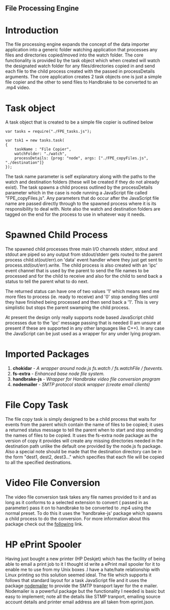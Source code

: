 ## File Processing Engine ##

# Introduction #

The file processing engine expands the concept of the data importer application into a generic folder watching application that processes any files and directories copied/moved into the watch folder. The core functionality is provided by the task object which when created will watch the designated watch folder for any files/directories copied in and send each file to the child process created with the passed in processDetails arguments. The core application creates 2 task objects one is just a simple file copier and the other to send files to Handbrake to be converted to an .mp4 video.

# Task object #

A task object that is created to be a simple file copier is outlined below

   
    
    var tasks = require("./FPE_tasks.js");
    
    var tsk1 = new tasks.task(
    {
    	taskName : "File Copier",
    	watchFolder: "./watch",
    	processDetails: {prog: "node", args: ["./FPE_copyFiles.js", "./destination"]}
    });


The task name parameter is self explanatory along with the paths to the watch and destination folders (these will be created if they do not already exist). The task spawns a child process outlined by the processDetails parameter which in the case is node running a JavaScript file called "FPE_copyFiles.js". Any parameters that do occur after the JavaScript file name are passed directly through to the spawned process where it is its responsibility to deal with. Note also the watch and destination folders are tagged on the end for the process to use in whatever way it needs.

# Spawned Child Process #

The spawned child processes three main I/O channels stderr, stdout and stdout are piped so any output from stdout/stderr gets routed to the parent process child.st(out/err).on 'data' event handler where they just get sent to process.std(out/err).write. The child  process is also created with an 'ipc' event channel that is used by the parent to send the file names to be processed and for the child to receive and also for the child to send back a status to tell the parent what to do next.

The returned status can have one of two values '1' which means send me more files to process (ie. ready to receive) and '0' stop sending  files until they have finished being processed and then send back a '1'. This is very simplistic but stops the parent swamping the child process.

At present the design only really supports node based JavaScript child processes due to the 'ipc' message passing that is needed (I am unsure at present if these are supported in any other languages like C++). In any case the JavaScript can be just used as a wrapper for any under lying program.

# Imported Packages #

1. **chokidar**                - *A  wrapper around node.js fs.watch / fs.watchFile / fsevents.*
1. **fs-extra**				- *Enhanced base node file system.*
1. **handbrake-js**		    - *Wrapper for Handbrake video file conversion program*
1. **nodemailer**				- *SMTP protocol stack wrapper (create email clients)*


# File Copy Task #

The file copy task is simply designed to be a child process that waits for events from the parent which contain the name of files to be copied; it uses a returned status message to tell the parent when to start and stop sending the names of files to be copied. It uses the fs-extra node package as the version of copy it provides will create any missing directories needed in the destination path unlike the default one provided by the node.js fs package. Also a special note should be made that the destination directory can be in the form "dest1, dest2, dest3..." which specifies that each file will be copied to all the specified destinations.

# Video File Conversion #

The video file conversion task takes any file names provided to it and as long as it conforms to a selected extension to convert ( passed in as parameter) pass it on to handbrake to be converted to .mp4 using the normal preset. To do this it uses the 'handbrake-js' package which spawns a child process to do the conversion. For more information about this package check out the [following](https://www.npmjs.com/package/handbrake-js#module_handbrake-js) link.

# HP ePrint Spooler #

Having just bought a new printer (HP Deskjet) which has the facility of being able to email a print job to it I thought id write a ePrint mail spooler for it to enable me to use from my Unix boxes .I have a hate/hate relationship with Linux printing so this solution seemed ideal. The file which supports it follows that standard layout for a task JavaScript file and it uses the package [nodemailer](https://www.npmjs.com/package/nodemailer) to provide the SMTP transport layer for the e mailer. Nodemailer is a powerful package but the functionality I needed is basic but easy to implement; note all the details like STMP tranport, emailing source account details and printer email address are all taken from eprint.json.


